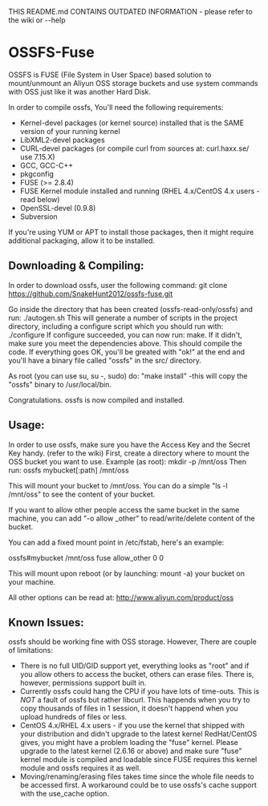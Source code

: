 THIS README.md CONTAINS OUTDATED INFORMATION - please refer to the wiki or --help

OSSFS-Fuse
==========

OSSFS is FUSE (File System in User Space) based solution to mount/unmount an Aliyun OSS storage buckets and use system commands with OSS just like it was another Hard Disk.

In order to compile ossfs, You'll need the following requirements:

* Kernel-devel packages (or kernel source) installed that is the SAME version of your running kernel
* LibXML2-devel packages
* CURL-devel packages (or compile curl from sources at: curl.haxx.se/ use 7.15.X)
* GCC, GCC-C++
* pkgconfig
* FUSE (>= 2.8.4)
* FUSE Kernel module installed and running (RHEL 4.x/CentOS 4.x users - read below)
* OpenSSL-devel (0.9.8)
* Subversion

If you're using YUM or APT to install those packages, then it might require additional packaging, allow it to be installed.

Downloading & Compiling:
------------------------
In order to download ossfs, user the following command:
git clone https://github.com/SnakeHunt2012/ossfs-fuse.git

Go inside the directory that has been created (ossfs-read-only/ossfs) and run: ./autogen.sh
This will generate a number of scripts in the project directory, including a configure script which you should run with: ./configure
If configure succeeded, you can now run: make. If it didn't, make sure you meet the dependencies above.
This should compile the code. If everything goes OK, you'll be greated with "ok!" at the end and you'll have a binary file called "ossfs"
in the src/ directory.

As root (you can use su, su -, sudo) do: "make install" -this will copy the "ossfs" binary to /usr/local/bin.

Congratulations. ossfs is now compiled and installed.

Usage:
------
In order to use ossfs, make sure you have the Access Key and the Secret Key handy. (refer to the wiki)
First, create a directory where to mount the OSS bucket you want to use.
Example (as root): mkdir -p /mnt/oss
Then run: ossfs mybucket[:path] /mnt/oss

This will mount your bucket to /mnt/oss. You can do a simple "ls -l /mnt/oss" to see the content of your bucket.

If you want to allow other people access the same bucket in the same machine, you can add "-o allow _other" to read/write/delete content of the bucket.

You can add a fixed mount point in /etc/fstab, here's an example:

ossfs#mybucket /mnt/oss fuse allow_other 0 0

This will mount upon reboot (or by launching: mount -a) your bucket on your machine.

All other options can be read at: http://www.aliyun.com/product/oss

Known Issues:
-------------
ossfs should be working fine with OSS storage. However, There are couple of limitations:

* There is no full UID/GID support yet, everything looks as "root" and if you allow others to access the bucket, others can erase files. There is, however, permissions support built in.
* Currently ossfs could hang the CPU if you have lots of time-outs. This is *NOT* a fault of ossfs but rather libcurl. This happends when you try to copy thousands of files in 1 session, it doesn't happend when you upload hundreds of files or less.
* CentOS 4.x/RHEL 4.x users - if you use the kernel that shipped with your distribution and didn't upgrade to the latest kernel RedHat/CentOS gives, you might have a problem loading the "fuse" kernel. Please upgrade to the latest kernel (2.6.16 or above) and make sure "fuse" kernel module is compiled and loadable since FUSE requires this kernel module and ossfs requires it as well.
* Moving/renaming/erasing files takes time since the whole file needs to be accessed first. A workaround could be to use ossfs's cache support with the use_cache option.

